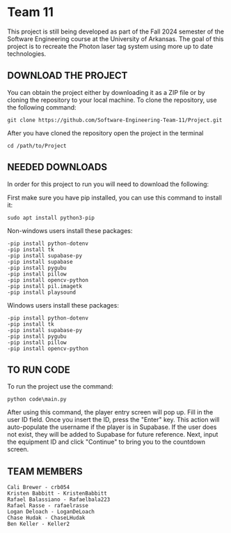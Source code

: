 # Team 11
This project is still being developed as part of the Fall 2024 semester of the Software Engineering course at the University of Arkansas. The goal of this project is to recreate the Photon laser tag system using more up to date technologies.

## DOWNLOAD THE PROJECT
You can obtain the project either by downloading it as a ZIP file or by cloning the repository to your local machine. To clone the repository, use the following command:
```
git clone https://github.com/Software-Engineering-Team-11/Project.git
```

After you have cloned the repository open the project in the terminal
```
cd /path/to/Project
```

## NEEDED DOWNLOADS
In order for this project to run you will need to download the following:

First make sure you have pip installed, you can use this command to install it:
```
sudo apt install python3-pip
```
Non-windows users install these packages:
```
-pip install python-dotenv
-pip install tk
-pip install supabase-py
-pip install supabase
-pip install pygubu
-pip install pillow
-pip install opencv-python
-pip install pil.imagetk
-pip install playsound
```
Windows users install these packages:
```
-pip install python-dotenv
-pip install tk
-pip install supabase-py
-pip install pygubu
-pip install pillow
-pip install opencv-python
```

## TO RUN CODE
To run the project use the command:
```
python code\main.py
```

After using this command, the player entry screen will pop up. Fill in the user ID field. Once you insert the ID, press the "Enter" key. This action will auto-populate the username if the player is in Supabase. If the user does not exist, they will be added to Supabase for future reference. Next, input the equipment ID and click "Continue" to bring you to the countdown screen.

## TEAM MEMBERS
```
Cali Brewer - crb054 
Kristen Babbitt - KristenBabbitt 
Rafael Balassiano - Rafaelbala223 
Rafael Rasse - rafaelrasse 
Logan Deloach - LoganDeLoach 
Chase Hudak - ChaseLHudak 
Ben Keller - Keller2
```
